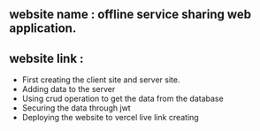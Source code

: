 ## website name : offline service sharing web application.
## website link : 

* First creating the client site and server site.
* Adding data to the server
* Using crud operation to get the data from the database 
* Securing the data through jwt
* Deploying the website to vercel live link creating 